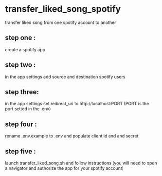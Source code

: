 # transfer_liked_song_spotify
transfer liked song from one spotify account to another

## step one :
create a spotify app
## step two :
in the app settings add source and destination spotify users
## step three:
in the app settings set redirect_uri to http://localhost:PORT (PORT is the port setted in the .env)
## step four :
rename .env.example to .env and populate client id and and secret
## step five :
launch transfer_liked_song.sh and follow instructions (you will need to open a navigator and authorize the app for your spotify account)
